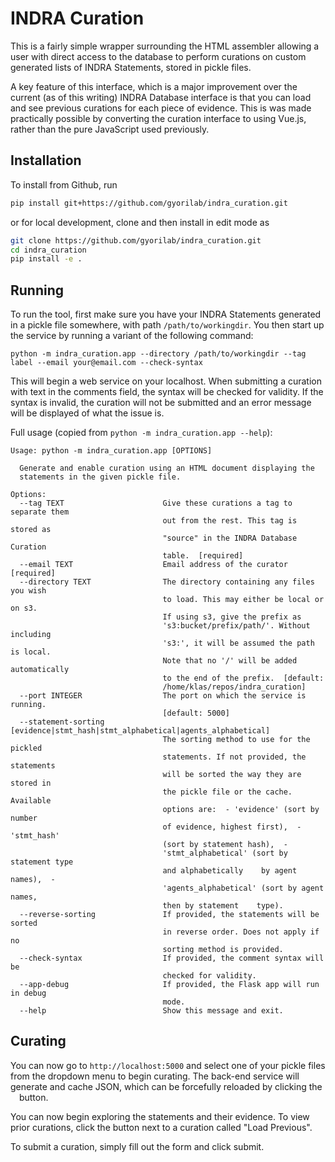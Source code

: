 # INDRA Curation

This is a fairly simple wrapper surrounding the HTML assembler allowing a user
with direct access to the database to perform curations on custom generated
lists of INDRA Statements, stored in pickle files.

A key feature of this interface, which is a major improvement over the
current (as of this writing) INDRA Database interface is that you can load
and see previous curations for each piece of evidence. This is was made
practically possible by converting the curation interface to using Vue.js,
rather than the pure JavaScript used previously.


## Installation

To install from Github, run

```bash
pip install git+https://github.com/gyorilab/indra_curation.git
```

or for local development, clone and then install in edit mode as

```bash
git clone https://github.com/gyorilab/indra_curation.git
cd indra_curation
pip install -e .
```

## Running

To run the tool, first make sure you have your INDRA Statements generated in a
pickle file somewhere, with path `/path/to/workingdir`. You then start up
the service by running a variant of the following command:

```shell
python -m indra_curation.app --directory /path/to/workingdir --tag label --email your@email.com --check-syntax
```

This will begin a web service on your localhost. When submitting a curation with text 
in the comments field, the syntax will be checked for validity. If the syntax is invalid,
the curation will not be submitted and an error message will be displayed of what the 
issue is.

Full usage (copied from `python -m indra_curation.app --help`):

```
Usage: python -m indra_curation.app [OPTIONS]

  Generate and enable curation using an HTML document displaying the
  statements in the given pickle file.

Options:
  --tag TEXT                      Give these curations a tag to separate them
                                  out from the rest. This tag is stored as
                                  "source" in the INDRA Database Curation
                                  table.  [required]
  --email TEXT                    Email address of the curator  [required]
  --directory TEXT                The directory containing any files you wish
                                  to load. This may either be local or on s3.
                                  If using s3, give the prefix as
                                  's3:bucket/prefix/path/'. Without including
                                  's3:', it will be assumed the path is local.
                                  Note that no '/' will be added automatically
                                  to the end of the prefix.  [default:
                                  /home/klas/repos/indra_curation]
  --port INTEGER                  The port on which the service is running.
                                  [default: 5000]
  --statement-sorting [evidence|stmt_hash|stmt_alphabetical|agents_alphabetical]
                                  The sorting method to use for the pickled
                                  statements. If not provided, the statements
                                  will be sorted the way they are stored in
                                  the pickle file or the cache. Available
                                  options are:  - 'evidence' (sort by number
                                  of evidence, highest first),  - 'stmt_hash'
                                  (sort by statement hash),  -
                                  'stmt_alphabetical' (sort by statement type
                                  and alphabetically    by agent names),  -
                                  'agents_alphabetical' (sort by agent names,
                                  then by statement    type).
  --reverse-sorting               If provided, the statements will be sorted
                                  in reverse order. Does not apply if no
                                  sorting method is provided.
  --check-syntax                  If provided, the comment syntax will be
                                  checked for validity.
  --app-debug                     If provided, the Flask app will run in debug
                                  mode.
  --help                          Show this message and exit.
```

## Curating

You can now go to `http://localhost:5000` and select one of your pickle files
from the dropdown menu to begin curating. The back-end service will generate
and cache JSON, which can be forcefully reloaded by clicking the
<img src="https://bigmech.s3.amazonaws.com/indra-db/reload.png" width=10 height=10> button.

You can now begin exploring the statements and their evidence. To view prior
curations, click the button next to a curation called "Load Previous".

To submit a curation, simply fill out the form and click submit.

